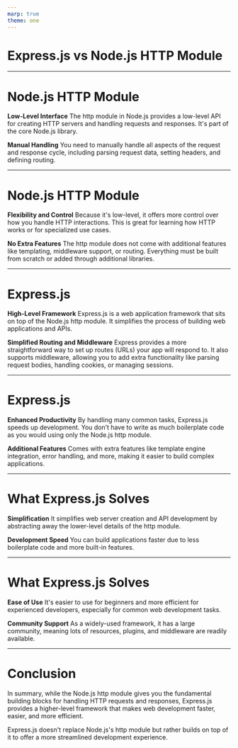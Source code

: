 ```yaml
---
marp: true
theme: one
---
```


# Express.js vs Node.js HTTP Module

---

# Node.js HTTP Module

**Low-Level Interface**
The http module in Node.js provides a low-level API for creating HTTP servers and handling requests and responses. It's part of the core Node.js library.

**Manual Handling**
You need to manually handle all aspects of the request and response cycle, including parsing request data, setting headers, and defining routing.

---

# Node.js HTTP Module

**Flexibility and Control**
Because it's low-level, it offers more control over how you handle HTTP interactions. This is great for learning how HTTP works or for specialized use cases.

**No Extra Features**
The http module does not come with additional features like templating, middleware support, or routing. Everything must be built from scratch or added through additional libraries.

---

# Express.js

**High-Level Framework**
Express.js is a web application framework that sits on top of the Node.js http module. It simplifies the process of building web applications and APIs.

**Simplified Routing and Middleware**
Express provides a more straightforward way to set up routes (URLs) your app will respond to. It also supports middleware, allowing you to add extra functionality like parsing request bodies, handling cookies, or managing sessions.

---

# Express.js

**Enhanced Productivity**
By handling many common tasks, Express.js speeds up development. You don’t have to write as much boilerplate code as you would using only the Node.js http module.

**Additional Features**
Comes with extra features like template engine integration, error handling, and more, making it easier to build complex applications.

---

# What Express.js Solves

**Simplification**
It simplifies web server creation and API development by abstracting away the lower-level details of the http module.

**Development Speed**
You can build applications faster due to less boilerplate code and more built-in features.

---

# What Express.js Solves

**Ease of Use**
It's easier to use for beginners and more efficient for experienced developers, especially for common web development tasks.

**Community Support**
As a widely-used framework, it has a large community, meaning lots of resources, plugins, and middleware are readily available.

---

# Conclusion

In summary, while the Node.js http module gives you the fundamental building blocks for handling HTTP requests and responses, Express.js provides a higher-level framework that makes web development faster, easier, and more efficient.

Express.js doesn't replace Node.js's http module but rather builds on top of it to offer a more streamlined development experience.
